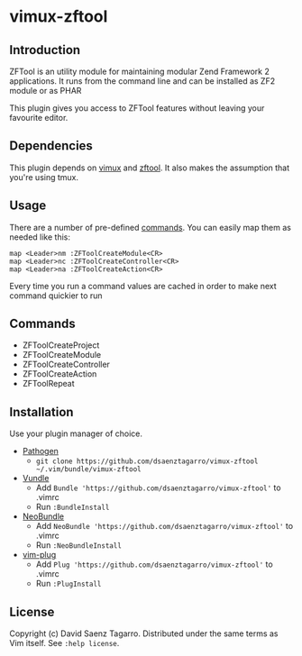 # vimux-zftool

## Introduction

ZFTool is an utility module for maintaining modular Zend Framework 2
applications. It runs from the command line and can be installed as ZF2 module
or as PHAR

This plugin gives you access to ZFTool features without leaving your favourite
editor.

## Dependencies

This plugin depends on [vimux][1] and [zftool][2]. It also makes the assumption
that you're using tmux.

## Usage

There are a number of pre-defined [commands](#commands). You can easily map
them as needed like this:

    map <Leader>nm :ZFToolCreateModule<CR>
    map <Leader>nc :ZFToolCreateController<CR>
    map <Leader>na :ZFToolCreateAction<CR>

Every time you run a command values are cached in order to make next command
quickier to run

## Commands

* ZFToolCreateProject
* ZFToolCreateModule
* ZFToolCreateController
* ZFToolCreateAction
* ZFToolRepeat

## Installation

Use your plugin manager of choice.

- [Pathogen][3]
  - `git clone https://github.com/dsaenztagarro/vimux-zftool ~/.vim/bundle/vimux-zftool`
- [Vundle][4]
  - Add `Bundle 'https://github.com/dsaenztagarro/vimux-zftool'` to .vimrc
  - Run `:BundleInstall`
- [NeoBundle][5]
  - Add `NeoBundle 'https://github.com/dsaenztagarro/vimux-zftool'` to .vimrc
  - Run `:NeoBundleInstall`
- [vim-plug][6]
  - Add `Plug 'https://github.com/dsaenztagarro/vimux-zftool'` to .vimrc
  - Run `:PlugInstall`

## License

Copyright (c) David Saenz Tagarro.  Distributed under the same terms as Vim itself.
See `:help license`.

[1]: https://github.com/benmills/vimux
[2]: https://github.com/zendframework/ZFTool
[3]: https://github.com/tpope/vim-pathogen
[4]: https://github.com/gmarik/vundle
[5]: https://github.com/Shougo/neobundle.vim
[6]: https://github.com/junegunn/vim-plug
